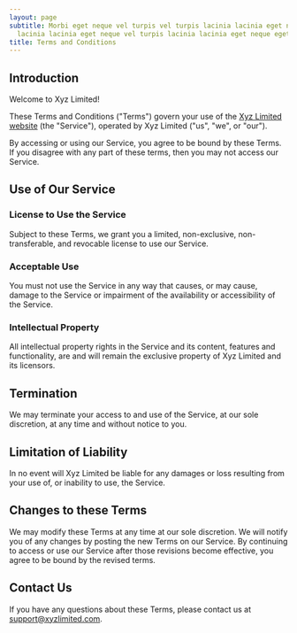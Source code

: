 ```yaml
---
layout: page
subtitle: Morbi eget neque vel turpis vel turpis lacinia lacinia eget neque vel turpis
  lacinia lacinia eget neque vel turpis lacinia lacinia eget neque eget.
title: Terms and Conditions
---
```

## Introduction

Welcome to Xyz Limited!

These Terms and Conditions ("Terms") govern your use of the [Xyz Limited website](https://www.xyzlimited.com) (the "Service"), operated by Xyz Limited ("us", "we", or "our").

By accessing or using our Service, you agree to be bound by these Terms. If you disagree with any part of these terms, then you may not access our Service.

## Use of Our Service

### License to Use the Service

Subject to these Terms, we grant you a limited, non-exclusive, non-transferable, and revocable license to use our Service.

### Acceptable Use

You must not use the Service in any way that causes, or may cause, damage to the Service or impairment of the availability or accessibility of the Service.

### Intellectual Property

All intellectual property rights in the Service and its content, features and functionality, are and will remain the exclusive property of Xyz Limited and its licensors. 

## Termination

We may terminate your access to and use of the Service, at our sole discretion, at any time and without notice to you.

## Limitation of Liability

In no event will Xyz Limited be liable for any damages or loss resulting from your use of, or inability to use, the Service.

## Changes to these Terms

We may modify these Terms at any time at our sole discretion. We will notify you of any changes by posting the new Terms on our Service. By continuing to access or use our Service after those revisions become effective, you agree to be bound by the revised terms.

## Contact Us

If you have any questions about these Terms, please contact us at [support@xyzlimited.com](mailto:support@xyzlimited.com).

